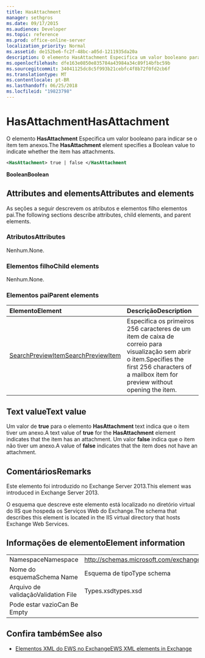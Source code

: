```yaml
---
title: HasAttachment
manager: sethgros
ms.date: 09/17/2015
ms.audience: Developer
ms.topic: reference
ms.prod: office-online-server
localization_priority: Normal
ms.assetid: de152be6-fc2f-48bc-a05d-1211935da20a
description: O elemento HasAttachment Especifica um valor booleano para indicar se o item tem anexos.
ms.openlocfilehash: dfe163e0850e835784a43984a34c89f14bfbc59b
ms.sourcegitcommit: 34041125dc8c5f993b21cebfc4f8b72f0fd2cb6f
ms.translationtype: MT
ms.contentlocale: pt-BR
ms.lasthandoff: 06/25/2018
ms.locfileid: "19823798"
---
```

# <a name="hasattachment"></a><span data-ttu-id="1c0a3-103">HasAttachment</span><span class="sxs-lookup"><span data-stu-id="1c0a3-103">HasAttachment</span></span>

<span data-ttu-id="1c0a3-104">O elemento **HasAttachment** Especifica um valor booleano para indicar se o item tem anexos.</span><span class="sxs-lookup"><span data-stu-id="1c0a3-104">The **HasAttachment** element specifies a Boolean value to indicate whether the item has attachments.</span></span> 
  
```XML
<HasAttachment> true | false </HasAttachment
```

 <span data-ttu-id="1c0a3-105">**Boolean**</span><span class="sxs-lookup"><span data-stu-id="1c0a3-105">**Boolean**</span></span>
## <a name="attributes-and-elements"></a><span data-ttu-id="1c0a3-106">Attributes and elements</span><span class="sxs-lookup"><span data-stu-id="1c0a3-106">Attributes and elements</span></span>

<span data-ttu-id="1c0a3-107">As seções a seguir descrevem os atributos e elementos filho elementos pai.</span><span class="sxs-lookup"><span data-stu-id="1c0a3-107">The following sections describe attributes, child elements, and parent elements.</span></span>
  
### <a name="attributes"></a><span data-ttu-id="1c0a3-108">Atributos</span><span class="sxs-lookup"><span data-stu-id="1c0a3-108">Attributes</span></span>

<span data-ttu-id="1c0a3-109">Nenhum.</span><span class="sxs-lookup"><span data-stu-id="1c0a3-109">None.</span></span>
  
### <a name="child-elements"></a><span data-ttu-id="1c0a3-110">Elementos filho</span><span class="sxs-lookup"><span data-stu-id="1c0a3-110">Child elements</span></span>

<span data-ttu-id="1c0a3-111">Nenhum.</span><span class="sxs-lookup"><span data-stu-id="1c0a3-111">None.</span></span>
  
### <a name="parent-elements"></a><span data-ttu-id="1c0a3-112">Elementos pai</span><span class="sxs-lookup"><span data-stu-id="1c0a3-112">Parent elements</span></span>

|<span data-ttu-id="1c0a3-113">**Elemento**</span><span class="sxs-lookup"><span data-stu-id="1c0a3-113">**Element**</span></span>|<span data-ttu-id="1c0a3-114">**Descrição**</span><span class="sxs-lookup"><span data-stu-id="1c0a3-114">**Description**</span></span>|
|:-----|:-----|
|[<span data-ttu-id="1c0a3-115">SearchPreviewItem</span><span class="sxs-lookup"><span data-stu-id="1c0a3-115">SearchPreviewItem</span></span>](searchpreviewitem.md) <br/> |<span data-ttu-id="1c0a3-116">Especifica os primeiros 256 caracteres de um item de caixa de correio para visualização sem abrir o item.</span><span class="sxs-lookup"><span data-stu-id="1c0a3-116">Specifies the first 256 characters of a mailbox item for preview without opening the item.</span></span>  <br/> |
   
## <a name="text-value"></a><span data-ttu-id="1c0a3-117">Text value</span><span class="sxs-lookup"><span data-stu-id="1c0a3-117">Text value</span></span>

<span data-ttu-id="1c0a3-118">Um valor de **true** para o elemento **HasAttachment** text indica que o item tiver um anexo.</span><span class="sxs-lookup"><span data-stu-id="1c0a3-118">A text value of **true** for the **HasAttachment** element indicates that the item has an attachment.</span></span> <span data-ttu-id="1c0a3-119">Um valor **false** indica que o item não tiver um anexo.</span><span class="sxs-lookup"><span data-stu-id="1c0a3-119">A value of **false** indicates that the item does not have an attachment.</span></span> 
  
## <a name="remarks"></a><span data-ttu-id="1c0a3-120">Comentários</span><span class="sxs-lookup"><span data-stu-id="1c0a3-120">Remarks</span></span>

<span data-ttu-id="1c0a3-121">Este elemento foi introduzido no Exchange Server 2013.</span><span class="sxs-lookup"><span data-stu-id="1c0a3-121">This element was introduced in Exchange Server 2013.</span></span>
  
<span data-ttu-id="1c0a3-122">O esquema que descreve este elemento está localizado no diretório virtual do IIS que hospeda os Serviços Web do Exchange.</span><span class="sxs-lookup"><span data-stu-id="1c0a3-122">The schema that describes this element is located in the IIS virtual directory that hosts Exchange Web Services.</span></span>
  
## <a name="element-information"></a><span data-ttu-id="1c0a3-123">Informações de elemento</span><span class="sxs-lookup"><span data-stu-id="1c0a3-123">Element information</span></span>

|||
|:-----|:-----|
|<span data-ttu-id="1c0a3-124">Namespace</span><span class="sxs-lookup"><span data-stu-id="1c0a3-124">Namespace</span></span>  <br/> |http://schemas.microsoft.com/exchange/services/2006/types  <br/> |
|<span data-ttu-id="1c0a3-125">Nome do esquema</span><span class="sxs-lookup"><span data-stu-id="1c0a3-125">Schema Name</span></span>  <br/> |<span data-ttu-id="1c0a3-126">Esquema de tipo</span><span class="sxs-lookup"><span data-stu-id="1c0a3-126">Type schema</span></span>  <br/> |
|<span data-ttu-id="1c0a3-127">Arquivo de validação</span><span class="sxs-lookup"><span data-stu-id="1c0a3-127">Validation File</span></span>  <br/> |<span data-ttu-id="1c0a3-128">Types.xsd</span><span class="sxs-lookup"><span data-stu-id="1c0a3-128">types.xsd</span></span>  <br/> |
|<span data-ttu-id="1c0a3-129">Pode estar vazio</span><span class="sxs-lookup"><span data-stu-id="1c0a3-129">Can Be Empty</span></span>  <br/> ||
   
## <a name="see-also"></a><span data-ttu-id="1c0a3-130">Confira também</span><span class="sxs-lookup"><span data-stu-id="1c0a3-130">See also</span></span>



- [<span data-ttu-id="1c0a3-131">Elementos XML do EWS no Exchange</span><span class="sxs-lookup"><span data-stu-id="1c0a3-131">EWS XML elements in Exchange</span></span>](ews-xml-elements-in-exchange.md)

